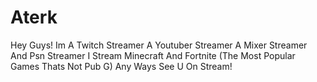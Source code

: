 # Aterk
 Hey Guys! Im A Twitch Streamer A Youtuber Streamer A Mixer Streamer And Psn Streamer I Stream Minecraft And Fortnite (The Most Popular Games Thats Not Pub G) Any Ways See U On Stream!
